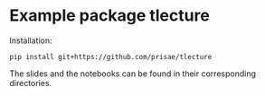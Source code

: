 # Example package tlecture

Installation:

```
pip install git+https://github.com/prisae/tlecture
```

The slides and the notebooks can be found in their corresponding directories.
